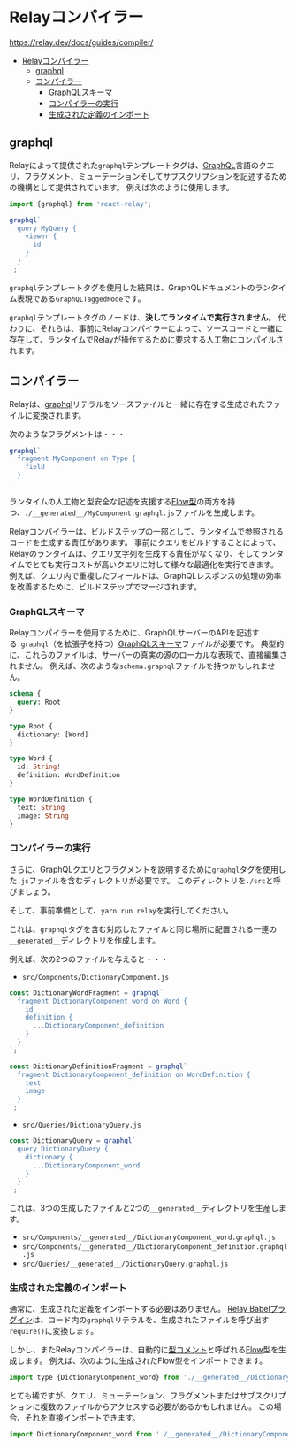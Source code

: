 # Relayコンパイラー

<https://relay.dev/docs/guides/compiler/>

- [Relayコンパイラー](#relayコンパイラー)
  - [graphql](#graphql)
  - [コンパイラー](#コンパイラー)
    - [GraphQLスキーマ](#graphqlスキーマ)
    - [コンパイラーの実行](#コンパイラーの実行)
    - [生成された定義のインポート](#生成された定義のインポート)

## graphql

Relayによって提供された`graphql`テンプレートタグは、[GraphQL](http://graphql.org/learn/)言語のクエリ、フラグメント、ミューテーションそしてサブスクリプションを記述するための機構として提供されています。
例えば次のように使用します。

```js
import {graphql} from 'react-relay';

graphql`
  query MyQuery {
    viewer {
      id
    }
  }
`;
```

`graphql`テンプレートタグを使用した結果は、GraphQLドキュメントのランタイム表現である`GraphQLTaggedNode`です。

`graphql`テンプレートタグのノードは、**決してランタイムで実行されません**。
代わりに、それらは、事前にRelayコンパイラーによって、ソースコードと一緒に存在して、ランタイムでRelayが操作するために要求する人工物にコンパイルされます。

## コンパイラー

Relayは、[graphql](https://relay.dev/docs/guides/compiler/#graphql)リテラルをソースファイルと一緒に存在する生成されたファイルに変換されます。

次のようなフラグメントは・・・

```js
graphql`
  fragment MyComponent on Type {
    field
  }
`
```

ランタイムの人工物と型安全な記述を支援する[Flow型](https://flow.org/)の両方を持つ、`./__generated__/MyComponent.graphql.js`ファイルを生成します。

Relayコンパイラーは、ビルドステップの一部として、ランタイムで参照されるコードを生成する責任があります。
事前にクエリをビルドすることによって、Relayのランタイムは、クエリ文字列を生成する責任がなくなり、そしてランタイムでとても実行コストが高いクエリに対して様々な最適化を実行できます。
例えば、クエリ内で重複したフィールドは、GraphQLレスポンスの処理の効率を改善するために、ビルドステップでマージされます。

### GraphQLスキーマ

Relayコンパイラーを使用するために、GraphQLサーバーのAPIを記述する`.graphql`（を拡張子を持つ）[GraphQLスキーマ](https://graphql.org/learn/schema/)ファイルが必要です。
典型的に、これらのファイルは、サーバーの真実の源のローカルな表現で、直接編集されません。
例えば、次のような`schema.graphql`ファイルを持つかもしれません。

```graphql
schema {
  query: Root
}

type Root {
  dictionary: [Word]
}

type Word {
  id: String!
  definition: WordDefinition
}

type WordDefinition {
  text: String
  image: String
}
```

### コンパイラーの実行

さらに、GraphQLクエリとフラグメントを説明するために`graphql`タグを使用した`.js`ファイルを含むディレクトリが必要です。
このディレクトリを`./src`と呼びましょう。

そして、事前準備として、`yarn run relay`を実行してください。

これは、`graphql`タグを含む対応したファイルと同じ場所に配置される一連の`__generated__`ディレクトリを作成します。

例えば、次の2つのファイルを与えると・・・

- `src/Components/DictionaryComponent.js`

```js
const DictionaryWordFragment = graphql`
  fragment DictionaryComponent_word on Word {
    id
    definition {
      ...DictionaryComponent_definition
    }
  }
`;

const DictionaryDefinitionFragment = graphql`
  fragment DictionaryComponent_definition on WordDefinition {
    text
    image
  }
`;
```

- `src/Queries/DictionaryQuery.js`

```js
const DictionaryQuery = graphql`
  query DictionaryQuery {
    dictionary {
      ...DictionaryComponent_word
    }
  }
`;
```

これは、3つの生成したファイルと2つの`__generated__`ディレクトリを生産します。

- `src/Components/__generated__/DictionaryComponent_word.graphql.js`
- `src/Components/__generated__/DictionaryComponent_definition.graphql.js`
- `src/Queries/__generated__/DictionaryQuery.graphql.js`

### 生成された定義のインポート

通常に、生成された定義をインポートする必要はありません。
[Relay Babelプラグイン](https://relay.dev/docs/getting-started/installation-and-setup/#setup-babel-plugin-relay)は、コード内の`graphql`リテラルを、生成されたファイルを呼び出す`require()`に変換します。

しかし、またRelayコンパイラーは、自動的に[型コメント](https://flow.org/en/docs/types/comments/)と呼ばれる[Flow](https://flow.org/)型を生成します。
例えば、次のように生成されたFlow型をインポートできます。

```js
import type {DictionaryComponent_word} from './__generated__/DictionaryComponent_word.graphql';
```

とても稀ですが、クエリ、ミューテーション、フラグメントまたはサブスクリプションに複数のファイルからアクセスする必要があるかもしれません。
この場合、それを直接インポートできます。

```js
import DictionaryComponent_word from './__generated__/DictionaryComponent_word.graphql`;
```
